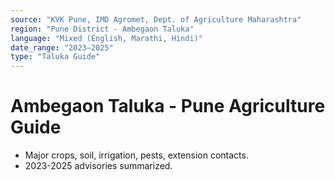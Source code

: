 ```yaml
---
source: "KVK Pune, IMD Agromet, Dept. of Agriculture Maharashtra"
region: "Pune District - Ambegaon Taluka"
language: "Mixed (English, Marathi, Hindi)"
date_range: "2023–2025"
type: "Taluka Guide"
---
```


# Ambegaon Taluka - Pune Agriculture Guide
- Major crops, soil, irrigation, pests, extension contacts.
- 2023-2025 advisories summarized.
